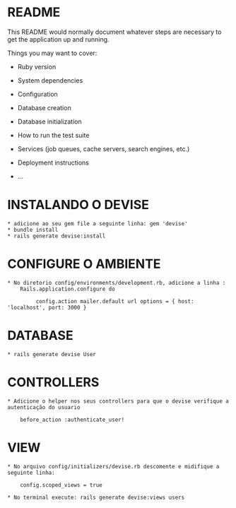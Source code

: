 # README

This README would normally document whatever steps are necessary to get the
application up and running.

Things you may want to cover:

* Ruby version

* System dependencies

* Configuration

* Database creation

* Database initialization

* How to run the test suite

* Services (job queues, cache servers, search engines, etc.)

* Deployment instructions

* ...

# INSTALANDO O DEVISE

	* adicione ao seu gem file a seguinte linha: gem 'devise'
	* bundle install
	* rails generate devise:install

# CONFIGURE O AMBIENTE
	
	* No diretorio config/environments/development.rb, adicione a linha :
		Rails.application.configure do
 		
 			 config.action mailer.default url options = { host: 'localhost', port: 3000 }


# DATABASE

	* rails generate devise User

# CONTROLLERS
	
	* Adicione o helper nos seus controllers para que o devise verifique a autenticação do usuario

		before_action :authenticate_user!

# VIEW

	* No arquivo config/initializers/devise.rb descomente e midifique a seguinte linha:
		
		config.scoped_views = true

	* No terminal execute: rails generate devise:views users

